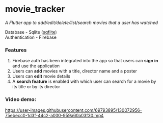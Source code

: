 # movie_tracker

<i>A Flutter app to add/edit/delete/list/search movies that a user has watched </i> 

Database - Sqlite (<a href="https://pub.dev/packages/sqflite">sqflite</a>) <br>
Authentication - Firebase

### Features
1. Firebase auth has been integrated into the app so that users can <b>sign in</b> and use the application
2. Users can <b>add</b> movies with a title, director name and a poster 
3. Users can <b>edit</b> movie details
4. A <b>search feature</b> is enabled with which user can search for a movie by its title or by its director 


### Video demo:


https://user-images.githubusercontent.com/69793895/130072956-75ebecc0-1d3f-44c2-a000-959a60a03f30.mp4

